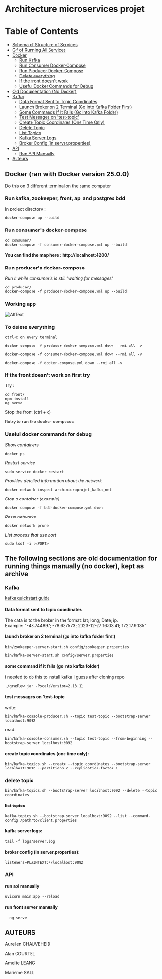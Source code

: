 # Architecture microservices projet

# Table of Contents

- [Schema of Structure of Services](#schema-of-structure-of-services)
- [Gif of Running All Services](#gif-of-running-all-services)
- [Docker](#docker)
  - [Run Kafka](#run-kafka-zookeeper-front-api-and-postgres-bdd)
  - [Run Consumer Docker-Compose](#run-consumers-docker-compose)
  - [Run Producer Docker-Compose](#run-producers-docker-compose)
  - [Delete everything](#to-delete-everything)
  - [If the front doesn't work](#if-the-front-doesnt-work-on-first-try)
  - [Useful Docker Commands for Debug](#useful-docker-commands-for-debug)
- [Old Documentation (No Docker)](#the-following-sections-are-old-documentation-for-running-things-manually-no-docker-kept-as-archive)
- [Kafka](#kafka)
  - [Data Format Sent to Topic Coordinates](#data-format-sent-to-topic-coordinates)
  - [Launch Broker on 2 Terminal (Go into Kafka Folder First)](#launch-broker-on-2-terminal-go-into-kafka-folder-first)
  - [Some Commands If It Fails (Go into Kafka Folder)](#some-command-if-it-fails-go-into-kafka-folder)
  - [Test Messages on 'test-topic'](#test-messages-on-test-topic)
  - [Create Topic Coordinates (One Time Only)](#create-topic-coordinates-one-time-only)
  - [Delete Topic](#delete-topic)
  - [List Topics](#list-topics)
  - [Kafka Server Logs](#kafka-server-logs)
  - [Broker Config (in server.properties)](#broker-config-in-serverproperties)
- [API](#api)
  - [Run API Manually](#run-api-manually)
- [Auteurs](#auteurs)


## Docker (ran with Docker version 25.0.0)
Do this on 3 different terminal on the same computer

### Run kafka, zookeeper, front, api and postgres bdd
In project directory :
```
docker-compose up --build
```

### Run consumer's docker-compose
```
cd consumer/
docker-compose -f consumer-docker-compose.yml up --build
```

#### You can find the map here : http://localhost:4200/

### Run producer's docker-compose 
*Run it while consumer's is still "waiting for messages"* 

```
cd producer/
docker-compose -f producer-docker-compose.yml up --build
```


### Working app

![AltText](working.gif)

### To delete everything 
```
ctrl+c on every terminal 

docker-compose -f producer-docker-compose.yml down --rmi all -v

docker-compose -f consumer-docker-compose.yml down --rmi all -v

docker-compose -f docker-compose.yml down --rmi all -v
```

### If the front doesn't work on first try 
Try :
```
cd front/
npm install
ng serve
```
Stop the front (ctrl + c)

Retry to run the docker-composes

### Useful docker commands for debug
*Show containers*
```
docker ps
```
*Restart service*
```
sudo service docker restart
```
*Provides detailed information about the network*
```
docker network inspect archimicroprojet_kafka_net
```
*Stop a container (example)*
```
docker compose -f bdd-docker-compose.yml down
```
*Reset networks*
```
docker network prune
```
*List process that use port*
```
sudo lsof -i :<PORT>
```


## The following sections are old documentation for running things manually (no docker), kept as archive

### Kafka

[kafka quickstart guide](https://kafka.apache.org/quickstart)

#### Data format sent to topic coordinates

The data is to the broker in the format: lat; long; Date; ip.<br>
Example: "-48.744897; -78.637573; 2023-12-27 16:03:41; 172.17.9.135"<br>

#### launch broker on 2 terminal (go into kafka folder first)
```
bin/zookeeper-server-start.sh config/zookeeper.properties
```
```
bin/kafka-server-start.sh config/server.properties
``` 

#### some command if it fails (go into kafka folder)

i needed to do this to install kafka i guess after cloning repo 

    ./gradlew jar -PscalaVersion=2.13.11

#### test messages on 'test-topic'

write: 

    bin/kafka-console-producer.sh --topic test-topic --bootstrap-server localhost:9092

read: 

    bin/kafka-console-consumer.sh --topic test-topic --from-beginning --bootstrap-server localhost:9092

#### create topic coordinates (one time only):

    bin/kafka-topics.sh --create --topic coordinates --bootstrap-server localhost:9092 --partitions 2 --replication-factor 1

### delete topic

	bin/kafka-topics.sh --bootstrap-server localhost:9092 --delete --topic coordinates

#### list topics

	kafka-topics.sh --bootstrap-server localhost:9092 --list --command-config /path/to/client.properties
	
#### kafka server logs:
    
    tail -f logs/server.log

#### broker config (in server.properties):

    listeners=PLAINTEXT://localhost:9092

### API 

#### run api manually
```
uvicorn main:app --reload
```

#### run front server manually
```
  ng serve
```


## AUTEURS 

Aurelien CHAUVEHEID

Alan COURTEL

Ameilie LEANG

Marieme SALL
